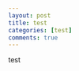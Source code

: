 ```yaml
---
layout: post
title: test
categories: [test]
comments: true
---
```


test






























